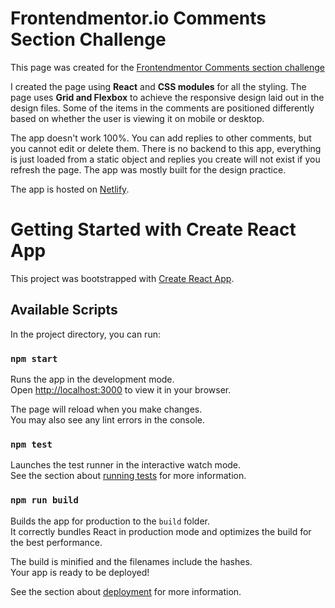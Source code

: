 # Frontendmentor.io Comments Section Challenge

This page was created for the [Frontendmentor Comments section challenge](https://www.frontendmentor.io/challenges/interactive-comments-section-iG1RugEG9)

I created the page using **React** and **CSS modules** for all the styling. The
page uses **Grid and Flexbox** to achieve the responsive design laid out in
the design files. Some of the items in the comments are positioned
differently based on whether the user is viewing it on mobile or
desktop.

The app doesn't work 100%. You can add replies to other comments, but
you cannot edit or delete them. There is no backend to this app,
everything is just loaded from a static object and replies you create
will not exist if you refresh the page. The app was mostly built for the
design practice.

The app is hosted on [Netlify](https://peaceful-lichterman-f197c5.netlify.app/).

# Getting Started with Create React App

This project was bootstrapped with [Create React App](https://github.com/facebook/create-react-app).

## Available Scripts

In the project directory, you can run:

### `npm start`

Runs the app in the development mode.\
Open [http://localhost:3000](http://localhost:3000) to view it in your browser.

The page will reload when you make changes.\
You may also see any lint errors in the console.

### `npm test`

Launches the test runner in the interactive watch mode.\
See the section about [running tests](https://facebook.github.io/create-react-app/docs/running-tests) for more information.

### `npm run build`

Builds the app for production to the `build` folder.\
It correctly bundles React in production mode and optimizes the build for the best performance.

The build is minified and the filenames include the hashes.\
Your app is ready to be deployed!

See the section about [deployment](https://facebook.github.io/create-react-app/docs/deployment) for more information.
